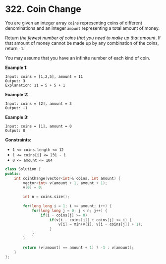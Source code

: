 # 322. Coin Change

You are given an integer array `coins` representing coins of different denominations and an integer `amount` representing a total amount of money.

Return *the fewest number of coins that you need to make up that amount*. If that amount of money cannot be made up by any combination of the coins, return `-1`.

You may assume that you have an infinite number of each kind of coin.

**Example 1:**

```
Input: coins = [1,2,5], amount = 11
Output: 3
Explanation: 11 = 5 + 5 + 1

```

**Example 2:**

```
Input: coins = [2], amount = 3
Output: -1

```

**Example 3:**

```
Input: coins = [1], amount = 0
Output: 0

```

**Constraints:**

- `1 <= coins.length <= 12`
- `1 <= coins[i] <= 231 - 1`
- `0 <= amount <= 104`

```cpp
class Solution {
public:
    int coinChange(vector<int>& coins, int amount) {
        vector<int> v(amount + 1, amount + 1);
        v[0] = 0;
        
        int n = coins.size();
    
        for(long long i = 1; i <= amount; i++) {
            for(long long j = 0; j < n; j++) {
                if(i - coins[j] >= 0)
                    if(v[i - coins[j]] + coins[j] <= i) {
                        v[i] = min(v[i], v[i - coins[j]] + 1);
                    }
            }
        }
        
        return (v[amount] == amount + 1) ? -1 : v[amount];
    }
};
```